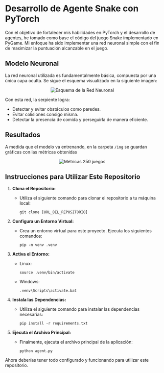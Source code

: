 # Desarrollo de Agente Snake con PyTorch

Con el objetivo de fortalecer mis habilidades en PyTorch y el desarrollo de agentes, he tomado como base el código del juego Snake implementado en PyGame. Mi enfoque ha sido implementar una red neuronal simple con el fin de maximizar la puntuación alcanzable en el juego.

## Modelo Neuronal

La red neuronal utilizada es fundamentalmente básica, compuesta por una única capa oculta. Se sigue el esquema visualizado en la siguiente imagen:


<p align="center">
  <img src="https://github.com/McGregory99/snakeAI-game/assets/85994371/b8f218db-f726-4062-8254-95141c0c3b7a" alt="Esquema de la Red Neuronal">
</p>


Con esta red, la serpiente logra:

- Detectar y evitar obstáculos como paredes.
- Evitar colisiones consigo misma.
- Detectar la presencia de comida y perseguirla de manera eficiente.

## Resultados

A medida que el modelo va entrenando, en la carpeta ```/img``` se guardan gráficas con las métricas obtenidas


<p align="center">
  <img src="https://github.com/McGregory99/snakeAI-game/assets/85994371/1259df00-4aab-4dc6-a028-f6759389c96c" alt="Métricas 250 juegos">
</p>


## Instrucciones para Utilizar Este Repositorio

1. **Clona el Repositorio:**
   - Utiliza el siguiente comando para clonar el repositorio a tu máquina local:

     ```
     git clone [URL_DEL_REPOSITORIO]
     ```

2. **Configura un Entorno Virtual:**
   - Crea un entorno virtual para este proyecto. Ejecuta los siguientes comandos:

     ```
     pip -m venv .venv
     ```
3. **Activa el Entorno:**
   - Linux:
     ```
     source .venv/bin/activate
     ```

   - Windows:
     ```
     .venv\Scripts\activate.bat
     ```
     
4. **Instala las Dependencias:**
   - Utiliza el siguiente comando para instalar las dependencias necesarias:

     ```
     pip install -r requirements.txt
     ```

5. **Ejecuta el Archivo Principal:**
   - Finalmente, ejecuta el archivo principal de la aplicación:

     ```
     python agent.py
     ```

Ahora deberías tener todo configurado y funcionando para utilizar este repositorio.

  
